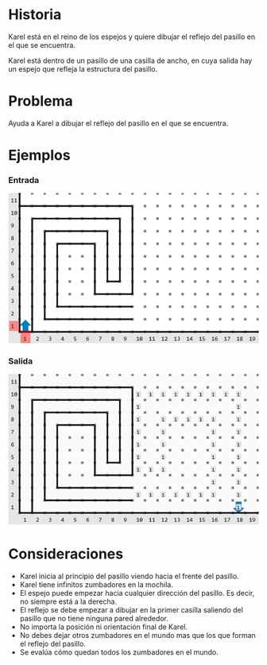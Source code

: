 # Historia

Karel está en el reino de los espejos y quiere dibujar el reflejo del pasillo en el que se encuentra.

Karel está dentro de un pasillo de una casilla de ancho,
en cuya salida hay un espejo que refleja la estructura del pasillo.

# Problema

Ayuda a Karel a dibujar el reflejo del pasillo en el que se encuentra.

# Ejemplos

### Entrada

![Entrada](entrada.png)

### Salida

![Salida](salida.png)

# Consideraciones

* Karel inicia al principio del pasillo viendo hacia el frente del pasillo.
* Karel tiene infinitos zumbadores en la mochila.
* El espejo puede empezar hacia cualquier dirección del pasillo. Es decir, no siempre está a la derecha.
* El reflejo se debe empezar a dibujar en la primer casilla saliendo del pasillo que no tiene ninguna pared alrededor.
* No importa la posición ni orientación final de Karel.
* No debes dejar otros zumbadores en el mundo mas que los que forman el reflejo del pasillo.
* Se evalúa cómo quedan todos los zumbadores en el mundo.
